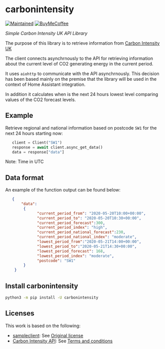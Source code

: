 # carbonintensity

<!-- badges start -->

[![Maintained][Maintained]](#)
[![BuyMeCoffee][buymecoffeebadge]][buymecoffeelink]

<!-- badges end -->

_Simple Carbon Intensity UK API Library_

The purpose of this library is to retrieve information from [Carbon Intensity UK](https://carbonintensity.org.uk/)

The client connects asynchrnously to the API for retrieving information about the current level of CO2 generating energy in the current period.

It uses `aiohttp` to communicate with the API asynchrnously. This decision has been based mainly on the premise that the library will be used in the context of Home Assistant integration.

In addition it calculates when is the next 24 hours lowest level comparing values of the CO2 forecast levels.

## Example

Retrieve regional and national information based on postcode `SW1` for the next 24 hours starting now:

```python
   client = Client("SW1")
   response = await client.async_get_data()
   data = response["data"]
```
Note: Time in UTC

## Data format

An example of the function output can be found below:

```json
   {
       "data":
        {
              "current_period_from": "2020-05-20T10:00+00:00",
              "current_period_to": "2020-05-20T10:30+00:00",
              "current_period_forecast":300,
              "current_period_index": "high",
              "current_period_national_forecast":230,
              "current_period_national_index": "moderate",
              "lowest_period_from":"2020-05-21T14:00+00:00",
              "lowest_period_to":"2020-05-21T14:30+00:00",
              "lowest_period_forecast": 168,
              "lowest_period_index": "moderate",
              "postcode": "SW1"
        }
    }
```

## Install carbonintensity

```bash
python3 -m pip install -U carbonintensity
```

<!-- links start -->

[buymecoffeelink]:https://www.buymeacoffee.com/jscruz
[buymecoffeebadge]: https://camo.githubusercontent.com/cd005dca0ef55d7725912ec03a936d3a7c8de5b5/68747470733a2f2f696d672e736869656c64732e696f2f62616467652f6275792532306d6525323061253230636f666665652d646f6e6174652d79656c6c6f772e737667
[maintained]: https://img.shields.io/maintenance/yes/2020.svg

<!-- links end -->

## Licenses

This work is based on the following:
- [sampleclient](https://github.com/ludeeus/sampleclient): See [Original license](./licenses/sampleclient/LICENSE)
- [Carbon Intensity API](https://carbonintensity.org.uk/): See [Terms and conditions](https://github.com/carbon-intensity/terms/)
